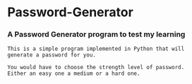 # Password-Generator
### A Password Generator program to test my learning

    This is a simple program implemented in Python that will
    generate a password for you.

    You would have to choose the strength level of password.
    Either an easy one a medium or a hard one.

